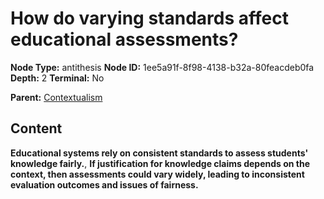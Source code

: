 # How do varying standards affect educational assessments?

**Node Type:** antithesis
**Node ID:** 1ee5a91f-8f98-4138-b32a-80feacdeb0fa
**Depth:** 2
**Terminal:** No

**Parent:** [Contextualism](contextualism.md)

## Content

**Educational systems rely on consistent standards to assess students' knowledge fairly.**, **If justification for knowledge claims depends on the context, then assessments could vary widely, leading to inconsistent evaluation outcomes and issues of fairness.**
